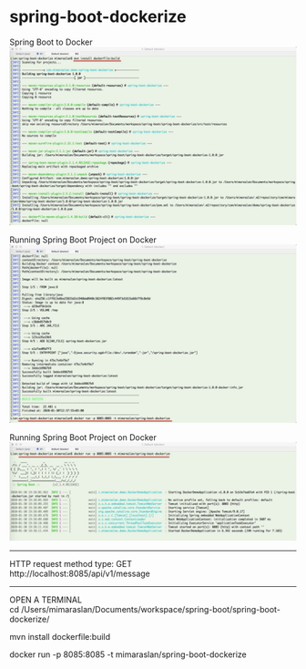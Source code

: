 # spring-boot-dockerize

Spring Boot to Docker
![Spring Boot to Docker](src/main/resources/images/01.jpg)

Running Spring Boot Project on Docker
![Running Spring Boot Project on Docker](src/main/resources/images/02.jpg)

Running Spring Boot Project on Docker
![Running Spring Boot Project on Docker](src/main/resources/images/03.jpg)

<hr>
HTTP request method type: GET <br>
http://localhost:8085/api/v1/message

<hr>
OPEN A TERMINAL <br>
cd /Users/mimaraslan/Documents/workspace/spring-boot/spring-boot-dockerize/


mvn install dockerfile:build


docker run -p 8085:8085 -t mimaraslan/spring-boot-dockerize